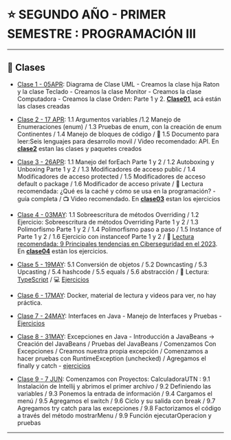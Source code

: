 # :star: SEGUNDO AÑO - PRIMER SEMESTRE : PROGRAMACIÓN III

---

## :book: Clases

- [Clase 1 - 05APR](https://github.com/eugenia1984/UTN-FRSR-Programacion/blob/main/2do_anio_1er_semestre/programacion_3/clase01.md): Diagrama de Clase UML - Creamos la clase hija Raton y la clase Teclado - Creamos la clase Monitor - Creamos la clase Computadora - Creamos la clase Orden: Parte 1 y 2. [**Clase01**](https://github.com/eugenia1984/UTN-FRSR-Programacion/tree/main/2do_anio_1er_semestre/programacion_3/clase01), acá están las clases creadas

- [Clase 2 - 17 APR](https://github.com/eugenia1984/UTN-FRSR-Programacion/blob/main/2do_anio_1er_semestre/programacion_3/clase02.md): 1.1 Argumentos variables /1.2 Manejo de Enumeraciones (enum) / 1.3 Pruebas de enum, con la creación de enum Continentes / 1.4 Manejo de bloques de código / :book: 1.5 Documento para leer:Seis lenguajes para desarrollo movil / Video recomendado: API. En [**clase2**](https://github.com/eugenia1984/UTN-FRSR-Programacion/tree/main/2do_anio_1er_semestre/programacion_3/clase2) estan las clases y paquetes creados

- [Clase 3 - 26APR](https://github.com/eugenia1984/UTN-FRSR-Programacion/blob/main/2do_anio_1er_semestre/programacion_3/clase03.md): 1.1 Manejo del forEach Parte 1 y 2 / 1.2 Autoboxing y Unboxing Parte 1 y 2 / 1.3 Modificadores de acceso public / 1.4 Modificadores de acceso protected / 1.5 Modificadores de acceso default o package / 1.6 Modificador de acceso private / :book: Lectura recomendada: ¿Qué es la caché y cómo se usa en la programación? -guía completa / :tv: Video recomendado. En [**clase03**](https://github.com/eugenia1984/UTN-FRSR-Programacion/tree/main/2do_anio_1er_semestre/programacion_3/clase03) estan los ejercicios

- [Clase 4 - 03MAY](https://github.com/eugenia1984/UTN-FRSR-Programacion/blob/main/2do_anio_1er_semestre/programacion_3/clase04.md): 1.1 Sobreescritura de métodos Overriding / 1.2 Ejercicio: Sobreescritura de métodos Overriding Parte 1 y 2 / 1.3 Polimorfismo Parte 1 y 2 / 1.4 Polimorfismo paso a paso / 1.5 Instance of Parte 1 y 2 / 1.6 Ejercicio con instanceof Parte 1 y 2 / :book: [Lectura recomendada: 9 Principales tendencias en Ciberseguridad en el 2023](https://achirou.com/principales-tendencias-en-ciberseguridad/?utm_content=educational&utm_source=email-sendgrid&utm_medium=5088112&utm_campaign=2023-05-01&utm_term=24645730). En [**clase04**](https://github.com/eugenia1984/UTN-FRSR-Programacion/tree/main/2do_anio_1er_semestre/programacion_3/clase04) estàn los ejercicios.

- [Clase 5 - 19MAY](https://github.com/eugenia1984/UTN-FRSR-Programacion/blob/main/2do_anio_1er_semestre/programacion_3/clase05.md): 5.1 Conversión de objetos / 5.2 Downcasting / 5.3 Upcasting / 5.4 hashcode / 5.5 equals / 5.6 abstracción / :book: Lectura: [TypeScript](https://github.com/eugenia1984/UTN-FRSR-Programacion/blob/main/2do_anio_1er_semestre/programacion_3/clase05.md) / :computer: [Ejercicios](https://github.com/eugenia1984/UTN-FRSR-Programacion/tree/main/2do_anio_1er_semestre/programacion_3/clase05)

- [Clase 6 - 17MAY](https://github.com/eugenia1984/UTN-FRSR-Programacion/blob/main/2do_anio_1er_semestre/programacion_3/clase06.md): Docker, material de lectura y videos para ver, no hay práctica.

- [Clase 7 - 24MAY](https://github.com/eugenia1984/UTN-FRSR-Programacion/tree/main/2do_anio_1er_semestre/programacion_3/clase07): Interfaces en Java - Manejo de Interfaces y Pruebas - [Ejercicios](https://github.com/eugenia1984/UTN-FRSR-Programacion/tree/main/2do_anio_1er_semestre/programacion_3/clase07)

- [Clase 8 - 31MAY](https://github.com/eugenia1984/UTN-FRSR-Programacion/tree/main/2do_anio_1er_semestre/programacion_3/clase08/README.md): Excepciones en Java -  Introducción a JavaBeans -> Creación del JavaBeans / Pruebas del JavaBeans /  Comenzamos Con Excepciones / Creamos nuestra propia excepción / Comenzamos a hacer pruebas con RuntimeException (unchecked) / Agregamos el finally y catch - [ejercicios](https://github.com/eugenia1984/UTN-FRSR-Programacion/tree/main/2do_anio_1er_semestre/programacion_3/clase08)

- [Clase 9 - 7 JUN](https://github.com/eugenia1984/UTN-FRSR-Programacion/tree/main/2do_anio_1er_semestre/programacion_3/clase09): Comenzamos con Proyectos: CalculadoraUTN : 9.1 Instalación de Intellij y abrimos el primer archivo / 9.2 Definiendo las variables / 9.3 Ponemos la entrada de información / 9.4 Cargamos el menú / 9.5 Agregamos el switch / 9.6 Ciclo y su salida con break / 9.7 Agregamos try catch para las excepciones / 9.8 Factorizamos el código a través del método mostrarMenu  / 9.9 Función ejecutarOperacion y pruebas


---
